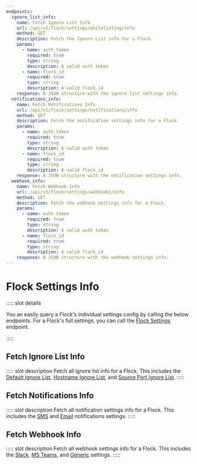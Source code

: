 ```yaml
---
endpoints:
  ignore_list_info:
    name: Fetch Ignore List Info
    url: /api/v1/flock/settings/whitelisting/info
    method: GET
    description: Fetch the Ignore List info for a Flock.
    params:
      - name: auth_token
        required: true
        type: string
        description: A valid auth token
      - name: flock_id
        required: true
        type: string
        description: A valid flock_id
    response: A JSON structure with the ignore list settings info.
  notifications_info:
    name: Fetch Notifications Info
    url: /api/v1/flock/settings/notifications/info
    method: GET
    description: Fetch the notification settings info for a Flock.
    params:
      - name: auth_token
        required: true
        type: string
        description: A valid auth token
      - name: flock_id
        required: true
        type: string
        description: A valid flock_id
    response: A JSON structure with the notification settings info.
  webhook_info:
    name: Fetch Webhook Info
    url: /api/v1/flock/settings/webhooks/info
    method: GET
    description: Fetch the webhook settings info for a Flock.
    params:
      - name: auth_token
        required: true
        type: string
        description: A valid auth token
      - name: flock_id
        required: true
        type: string
        description: A valid flock_id
    response: A JSON structure with the webhook settings info.
---
```


# Flock Settings Info

<APIEndpoints :endpoints="$page.frontmatter.endpoints" :path="$page.regularPath">

::::: slot details

You an easily query a Flock's individual settings config by calling the below endpoints. For a Flock's full settings, you can call the [Flock Settings](/flocks/queries.html#flock-settings) endpoint.

:::::

</APIEndpoints>


## Fetch Ignore List Info

<APIDetails :endpoint="$page.frontmatter.endpoints.ignore_list_info">

::::: slot description
Fetch all ignore list info for a Flock. This includes the [Default Ignore List](/flocks-settings/default-ignore-list.html), [Hostname Ignore List](/flocks-settings/hostname-ignore-list.html), and [Source Port Ignore List](/flocks-settings/source-port-ignore-list.html).
:::::

</APIDetails>

## Fetch Notifications Info

<APIDetails :endpoint="$page.frontmatter.endpoints.notifications_info">

::::: slot description
Fetch all notification settings info for a Flock. This includes the [SMS](/flocks-settings/notifications.html#sms) and [Email](/flocks-settings/notifications.html#email) notifications settings.
:::::

</APIDetails>

## Fetch Webhook Info

<APIDetails :endpoint="$page.frontmatter.endpoints.webhook_info">

::::: slot description
Fetch all webhook settings info for a Flock. This includes the [Slack](/flocks-settings/webhooks.html#slack), [MS Teams](/flocks-settings/webhooks.html#ms-teams), and [Generic](/flocks-settings/webhooks.html#generic) settings.
:::::

</APIDetails>
